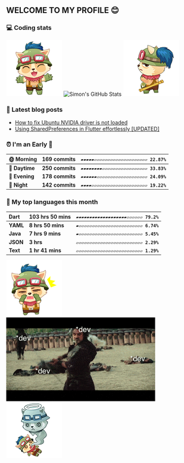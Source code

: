 ## WELCOME TO MY PROFILE 😊

### 💻 Coding stats

![](https://raw.githubusercontent.com/simonpham/simonpham/master/assets/images/5kiur.gif) ![Simon's GitHub Stats](https://github-readme-stats-obu2qdcs2.vercel.app/api?username=simonpham) ![](https://raw.githubusercontent.com/simonpham/simonpham/master/assets/images/6kiur.gif)


### 📘 Latest blog posts

<!-- BLOG-POST-LIST:START -->
- [How to fix Ubuntu NVIDIA driver is not loaded](https://dev.to/simonpham/how-to-fix-ubuntu-nvidia-driver-is-not-loaded-2ipp)
- [Using SharedPreferences in Flutter effortlessly [UPDATED]](https://dev.to/simonpham/using-sharedpreferences-in-flutter-effortlessly-3e29)
<!-- BLOG-POST-LIST:END -->

<!--START_SECTION:waka-->
### ⏰ I'm an Early 🐤


|**🌞 Morning**|**169 commits**|**`▰▰▰▰▰▱▱▱▱▱▱▱▱▱▱▱▱▱▱▱▱▱▱▱▱ 22.87%`**| 
|:-|:-|:-| 
|**🌆 Daytime**|**250 commits**|**`▰▰▰▰▰▰▰▰▱▱▱▱▱▱▱▱▱▱▱▱▱▱▱▱▱ 33.83%`**| 
|**🌃 Evening**|**178 commits**|**`▰▰▰▰▰▰▱▱▱▱▱▱▱▱▱▱▱▱▱▱▱▱▱▱▱ 24.09%`**| 
|**🌙 Night**|**142 commits**|**`▰▰▰▰▱▱▱▱▱▱▱▱▱▱▱▱▱▱▱▱▱▱▱▱▱ 19.22%`**|



### 💬  My top languages this month 


|**Dart**|**103 hrs 50 mins**|**`▰▰▰▰▰▰▰▰▰▰▰▰▰▰▰▰▰▰▰▱▱▱▱▱▱ 79.2%`**| 
|:-|:-|:-| 
|**YAML**|**8 hrs 50 mins**|**`▰▱▱▱▱▱▱▱▱▱▱▱▱▱▱▱▱▱▱▱▱▱▱▱▱ 6.74%`**| 
|**Java**|**7 hrs 9 mins**|**`▰▱▱▱▱▱▱▱▱▱▱▱▱▱▱▱▱▱▱▱▱▱▱▱▱ 5.45%`**| 
|**JSON**|**3 hrs**|**`▱▱▱▱▱▱▱▱▱▱▱▱▱▱▱▱▱▱▱▱▱▱▱▱▱ 2.29%`**| 
|**Text**|**1 hr 41 mins**|**`▱▱▱▱▱▱▱▱▱▱▱▱▱▱▱▱▱▱▱▱▱▱▱▱▱ 1.29%`**|




<!--END_SECTION:waka-->


![](https://raw.githubusercontent.com/simonpham/simonpham/master/assets/images/20kiur.gif) ![](https://github.com/simonpham/simonpham/raw/master/assets/images/bug.gif) ![](https://raw.githubusercontent.com/simonpham/simonpham/master/assets/images/9kiur.gif)

